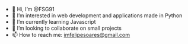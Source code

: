 - 👋 Hi, I’m @FSG91
- 👀 I’m interested in web development and applications made in Python 
- 🌱 I’m currently learning Javascript 
- 💞️ I’m looking to collaborate on small projects
- 📫 How to reach me: imfelipesoares@gmail.com 

<!---
FSG91/FSG91 is a ✨ special ✨ repository because its `README.md` (this file) appears on your GitHub profile.
You can click the Preview link to take a look at your changes.
--->
